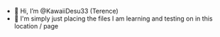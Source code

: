 - 👋 Hi, I’m @KawaiiDesu33 (Terence)
- 👀 I'm simply just placing the files I am learning and testing on in this location / page

<!---
KawaiiDesu33/KawaiiDesu33 is a ✨ special ✨ repository because its `README.md` (this file) appears on your GitHub profile.
You can click the Preview link to take a look at your changes.
--->
